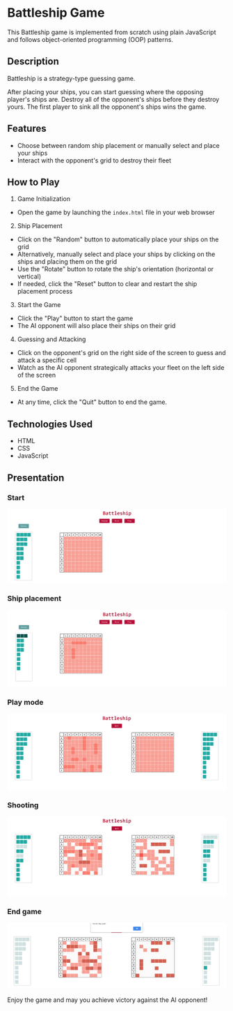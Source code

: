 # Battleship Game 

This Battleship game is implemented from scratch using plain JavaScript and follows object-oriented programming (OOP) patterns.

## Description

Battleship is a strategy-type guessing game. 

After placing your ships, you can start guessing where the opposing player's ships are.
Destroy all of the opponent's ships before they destroy yours.
The first player to sink all the opponent's ships wins the game.

## Features

- Choose between random ship placement or manually select and place your ships
- Interact with the opponent's grid to destroy their fleet

## How to Play

1. Game Initialization

- Open the game by launching the `index.html` file in your web browser
  
2. Ship Placement

- Click on the "Random" button to automatically place your ships on the grid
- Alternatively, manually select and place your ships by clicking on the ships and placing them on the grid
- Use the "Rotate" button to rotate the ship's orientation (horizontal or vertical)
- If needed, click the "Reset" button to clear and restart the ship placement process

3. Start the Game

- Click the "Play" button to start the game
- The AI opponent will also place their ships on their grid

4. Guessing and Attacking

- Click on the opponent's grid on the right side of the screen to guess and attack a specific cell
- Watch as the AI opponent strategically attacks your fleet on the left side of the screen

5. End the Game

- At any time, click the "Quit" button to end the game.

## Technologies Used
- HTML
- CSS
- JavaScript

## Presentation​

### Start

<img src="pictures/battleship1.PNG"
     alt="Start"/>

### Ship placement

<img src="pictures/battleship3.PNG"
     alt="Ship placement"/>

### Play mode

<img src="pictures/battleship2.PNG"
     alt="Play mode"/>

### Shooting

<img src="pictures/battleship4.PNG"
     alt="Shooting"/>

### End game

<img src="pictures/lost.PNG"
     alt="End game"/>

Enjoy the game and may you achieve victory against the AI opponent!
 
